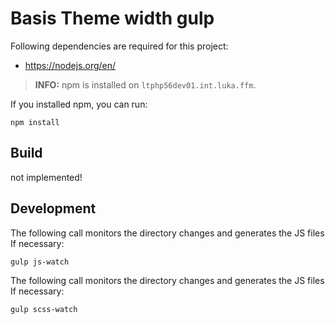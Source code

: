 # Basis Theme width gulp

Following dependencies are required for this project:

* https://nodejs.org/en/

> __INFO:__ npm is installed on `ltphp56dev01.int.luka.ffm`.

If you installed npm, you can run:

```shell
npm install
```

## Build

not implemented!

## Development

The following call monitors the directory changes and generates the JS files
If necessary:

```shell
gulp js-watch
```

The following call monitors the directory changes and generates the JS files
If necessary:

```shell
gulp scss-watch
```


